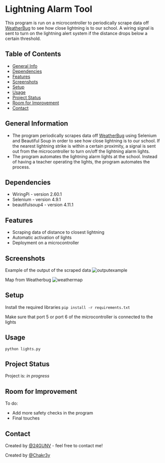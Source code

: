 # Lightning Alarm Tool
This program is run on a microcontroller to periodically scrape data off [WeatherBug](https://www.weatherbug.com/) to see how close lightning is to our school. A wiring signal is sent to turn on the lightning alert system if the distance drops below a certain threshold.

## Table of Contents
* [General Info](#general-information)
* [Dependencies](#dependencies)
* [Features](#features)
* [Screenshots](#screenshots)
* [Setup](#setup)
* [Usage](#usage)
* [Project Status](#project-status)
* [Room for Improvement](#room-for-improvement)
* [Contact](#contact)


## General Information
- The program periodically scrapes data off [WeatherBug](https://www.weatherbug.com/) using Selenium and Beautiful Soup in order to see how close lightning is to our school. If the nearest lightning strike is within a certain proximity, a signal is sent out from the microcontroller to turn on/off the lightning alarm lights.
- The program automates the lightning alarm lights at the school. Instead of having a teacher operating the lights, the program automates the process.


## Dependencies
- WiringPi - version 2.60.1
- Selenium - version 4.9.1
- beautifulsoup4 - version 4.11.1


## Features
- Scraping data of distance to closest lightning
- Automatic activation of lights
- Deployment on a microcontroller


## Screenshots
Example of the output of the scraped data
![outputexample](https://user-images.githubusercontent.com/38719890/187079004-465fd9b8-9b43-4d75-96dd-a73b26bd33ac.PNG)

Map from Weatherbug
![weathermap](https://user-images.githubusercontent.com/38719890/187079007-ba0daa2e-decf-4625-848d-3e0c5ac22292.PNG)


## Setup
Install the required libraries
``pip install -r requirements.txt``

Make sure that port 5 or port 6 of the microcontroller is connected to the lights

## Usage
`python lights.py`


## Project Status
Project is: _in progress_


## Room for Improvement
To do:
- Add more safety checks in the program
- Final touches


## Contact
Created by [@24GUNV](https://github.com/24GUNV) - feel free to contact me!

Created by [@Chakr3y](https://github.com/Chakr3y)
